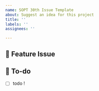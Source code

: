 ```yaml
---
name: SOPT 30th Issue Template
about: Suggest an idea for this project
title: ''
labels: ''
assignees: ''

---
```


## 📌 Feature Issue

## 📝 To-do

- [ ] todo !

